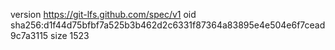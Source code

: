 version https://git-lfs.github.com/spec/v1
oid sha256:d1f44d75bfbf7a525b3b462d2c6331f87364a83895e4e504e6f7cead9c7a3115
size 1523
